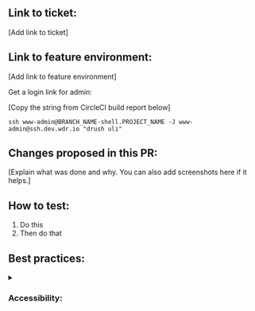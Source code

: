 ## Link to ticket:

[Add link to ticket]

## Link to feature environment:

[Add link to feature environment]

Get a login link for admin:

[Copy the string from CircleCI build report below]

    ssh www-admin@BRANCH_NAME-shell.PROJECT_NAME -J www-admin@ssh.dev.wdr.io "drush uli"

## Changes proposed in this PR:

[Explain what was done and why. You can also add screenshots here if it helps.]

## How to test:

1. Do this
2. Then do that

## Best practices:

<details>
<summary><h3>Accessibility:</h3></summary>
<p>
This project must support WCAG accessibility level AA <em>(edit this according to the requirements of your project)</em>. To ensure this standard is met, remember to:

- Perform automated checks using a tool such as Wave or SiteImprove.
- Test keyboard navigation: are all parts of the UI navigable using only the keyboard? Is the tab order logical? Can popups, menus etc be dismissed with the escape key?
- Test responsiveness, scaling and text reflow.
- Make sure no accessibility issues exist on either desktop or mobile views.
- If you have time, test with a screen reader such as VoiceOver (macOS), NVDA (Windows), or Orca (Linux).

Use the [Accessibility Testing Cheat Sheet](https://intra.wunder.io/info/accessibility-group/accessibility-testing-cheat-sheet) for information on how to run these tests.
</p>
</details>
